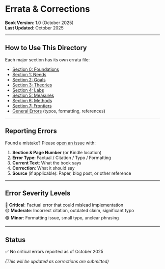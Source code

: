 # Errata & Corrections

**Book Version**: 1.0 (October 2025)  
**Last Updated**: October 2025

---

## How to Use This Directory

Each major section has its own errata file:

- [Section 0: Foundations](section-0-foundations.md)
- [Section 1: Needs](section-1-needs.md)
- [Section 2: Goals](section-2-goals.md)
- [Section 3: Theories](section-3-theories.md)
- [Section 4: Labs](section-4-labs.md)
- [Section 5: Measures](section-5-measures.md)
- [Section 6: Methods](section-6-methods.md)
- [Section 7: Frontiers](section-7-frontiers.md)
- [General Errors](general-errors.md) (typos, formatting, references)

---

## Reporting Errors

Found a mistake? Please [open an issue](../../issues) with:

1. **Section & Page Number** (or Kindle location)
2. **Error Type**: Factual / Citation / Typo / Formatting
3. **Current Text**: What the book says
4. **Correction**: What it should say
5. **Source** (if applicable): Paper, blog post, or other reference

---

## Error Severity Levels

🔴 **Critical**: Factual error that could mislead implementation  
🟡 **Moderate**: Incorrect citation, outdated claim, significant typo  
🟢 **Minor**: Formatting issue, small typo, unclear phrasing

---

## Status

✅ No critical errors reported as of October 2025

_(This will be updated as corrections are submitted)_

